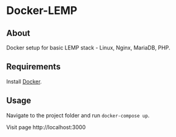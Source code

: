 # Docker-LEMP

## About
Docker setup for basic LEMP stack - Linux, Nginx, MariaDB, PHP.

## Requirements

Install <a href="https://www.docker.com/" target="_blank">Docker</a>.

## Usage

Navigate to the project folder and run `docker-compose up`.
  
Visit page http://localhost:3000
